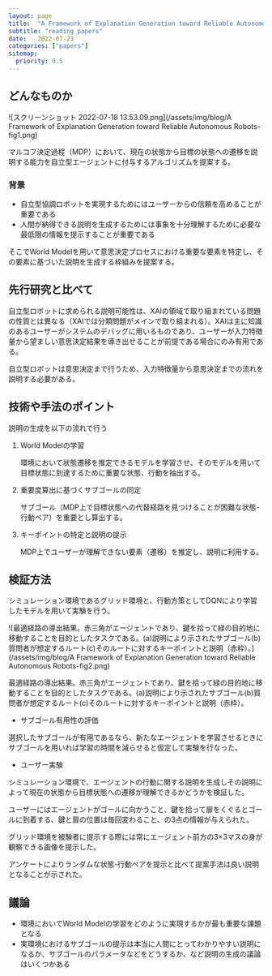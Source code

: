 ```yaml
---
layout: page
title:  "A Framework of Explanation Generation toward Reliable Autonomous Robots"
subtitle: "reading papers"
date:   2022-07-23
categories: ["papers"]
sitemap:
  priority: 0.5
---
```


## どんなものか

![スクリーンショット 2022-07-18 13.53.09.png](/assets/img/blog/A Framework of Explanation Generation toward Reliable Autonomous Robots-fig1.png)

マルコフ決定過程（MDP）において、現在の状態から目標の状態への遷移を説明する能力を自立型エージェントに付与するアルゴリズムを提案する。

### 背景

- 自立型協調ロボットを実現するためにはユーザーからの信頼を高めることが重要である
- 人間が納得できる説明を生成するためには事象を十分理解するために必要な最低限の情報を提示することが重要である

そこでWorld Modelを用いて意思決定プロセスにおける重要な要素を特定し、その要素に基づいた説明を生成する枠組みを提案する。

## 先行研究と比べて

自立型ロボットに求められる説明可能性は、XAIの領域で取り組まれている問題の性質とは異なる（XAIでは分類問題がメインで取り組まれる）。XAIは主に知識のあるユーザーがシステムのデバッグに用いるものであり、ユーザーが入力特徴量から望ましい意思決定結果を導き出せることが前提である場合にのみ有用である。

自立型ロボットは意思決定まで行うため、入力特徴量から意思決定までの流れを説明する必要がある。

## 技術や手法のポイント

説明の生成を以下の流れで行う

1. World Modelの学習
    
    環境において状態遷移を推定できるモデルを学習させ、そのモデルを用いて目標状態に到達するために重要な状態、行動を抽出する。
    
2. 重要度算出に基づくサブゴールの同定
    
    サブゴール（MDP上で目標状態への代替経路を見つけることが困難な状態-行動ペア）を重要とし算出する。
    
3. キーポイントの特定と説明の提示
    
    MDP上でユーザーが理解できない要素（遷移）を推定し、説明に利用する。
    

## 検証方法

シミュレーション環境であるグリッド環境と、行動方策としてDQNにより学習したモデルを用いて実験を行う。

![最適経路の導出結果。赤三角がエージェントであり、鍵を拾って緑の目的地に移動することを目的としたタスクである。(a)説明により示されたサブゴール(b)質問者が想定するルート(c)そのルートに対するキーポイントと説明（赤枠）。](/assets/img/blog/A Framework of Explanation Generation toward Reliable Autonomous Robots-fig2.png)

最適経路の導出結果。赤三角がエージェントであり、鍵を拾って緑の目的地に移動することを目的としたタスクである。(a)説明により示されたサブゴール(b)質問者が想定するルート(c)そのルートに対するキーポイントと説明（赤枠）。

- サブゴール有用性の評価

選択したサブゴールが有用であるなら、新たなエージェントを学習させるときにサブゴールを用いれば学習の時間を減らせると仮定して実験を行なった。

- ユーザー実験

シミュレーション環境で、エージェントの行動に関する説明を生成しその説明によって現在の状態から目標状態への遷移が理解できるかどうかを検証した。

ユーザーにはエージェントがゴールに向かうこと、鍵を拾って扉をくぐるとゴールに到着する、鍵と扉の位置は毎回変わること、の3点の情報が与えられた。

グリッド環境を被験者に提示する際には常にエージェント前方の3×3マスの身が観察できる画像を提示した。

アンケートによりランダムな状態-行動ペアを提示と比べて提案手法は良い説明となることが示された。

## 議論

- 環境においてWorld Modelの学習をどのように実現するかが最も重要な課題となる
- 実環境におけるサブゴールの提示は本当に人間にとってわかりやすい説明になるか、サブゴールのパラメータなどをどうするか、など説明の生成の議論はいくつかある